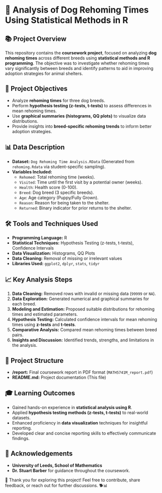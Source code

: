 # 🐾 **Analysis of Dog Rehoming Times Using Statistical Methods in R**

## 📚 **Project Overview**  
This repository contains the **coursework project**, focused on analyzing **dog rehoming times** across different breeds using **statistical methods and R programming**. The objective was to investigate whether rehoming times vary significantly between breeds and identify patterns to aid in improving adoption strategies for animal shelters.

## 🎯 **Project Objectives**
- Analyze **rehoming times** for three dog breeds.  
- Perform **hypothesis testing (z-tests, t-tests)** to assess differences in mean rehoming times.  
- Use **graphical summaries (histograms, QQ plots)** to visualize data distributions.  
- Provide insights into **breed-specific rehoming trends** to inform better adoption strategies.

## 📊 **Data Description**
- **Dataset:** `Dog Rehoming Time Analysis.RData` (Generated from `rehoming.Rdata` via student-specific sampling).  
- **Variables Included:**  
   - `Rehomed`: Total rehoming time (weeks).  
   - `Visited`: Time until the first visit by a potential owner (weeks).  
   - `Health`: Health score (0-100).  
   - `Breed`: Dog breed (3 specific breeds).  
   - `Age`: Age category (Puppy/Fully Grown).  
   - `Reason`: Reason for being taken to the shelter.  
   - `Returned`: Binary indicator for prior returns to the shelter.  

## 🛠️ **Tools and Techniques Used**
- **Programming Language:** R  
- **Statistical Techniques:** Hypothesis Testing (z-tests, t-tests), Confidence Intervals  
- **Data Visualization:** Histograms, QQ Plots  
- **Data Cleaning:** Removal of missing or irrelevant values  
- **Libraries Used:** `ggplot2`, `dplyr`, `stats`, `tidyr`

## 📈 **Key Analysis Steps**
1. **Data Cleaning:** Removed rows with invalid or missing data (`99999` or `NA`).  
2. **Data Exploration:** Generated numerical and graphical summaries for each breed.  
3. **Modeling and Estimation:** Proposed suitable distributions for rehoming times and estimated parameters.  
4. **Hypothesis Testing:** Calculated confidence intervals for mean rehoming times using **z-tests** and **t-tests**.  
5. **Comparative Analysis:** Compared mean rehoming times between breed pairs.  
6. **Insights and Discussion:** Identified trends, strengths, and limitations in the analysis.

## 📑 **Project Structure**
- **/report:** Final coursework report in PDF format (`MATH5741M_report.pdf`)  
- **README.md:** Project documentation (This file)  

## 🎓 **Learning Outcomes**
- Gained hands-on experience in **statistical analysis using R**.  
- Applied **hypothesis testing methods (z-tests, t-tests)** to real-world datasets.  
- Enhanced proficiency in **data visualization** techniques for insightful reporting.  
- Developed clear and concise reporting skills to effectively communicate findings.

## 🤝 **Acknowledgements**
- **University of Leeds, School of Mathematics**  
- **Dr. Stuart Barber** for guidance throughout the coursework.


🚀 Thank you for exploring this project! Feel free to contribute, share feedback, or reach out for further discussions. 🐕📊



